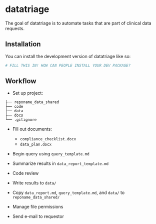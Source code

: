 
<!-- README.md is generated from README.Rmd. Please edit that file -->

# datatriage

<!-- badges: start -->
<!-- badges: end -->

The goal of datatriage is to automate tasks that are part of clinical
data requests.

## Installation

You can install the development version of datatriage like so:

``` r
# FILL THIS IN! HOW CAN PEOPLE INSTALL YOUR DEV PACKAGE?
```

## Workflow

- Set up project:

<!-- -->

    ├── reponame_data_shared
    ├── code
    ├── data
    ├── docs
    └── .gitignore

- Fill out documents:

  - `compliance_checklist.docx`
  - `data_plan.docx`

- Begin query using `query_template.md`

- Summarize results in `data_report_template.md`

- Code review

- Write results to `data/`

- Copy `data_report.md`, `query_template.md`, and `data/` to
  `reponame_data_shared/`

- Manage file permissions

- Send e-mail to requestor

